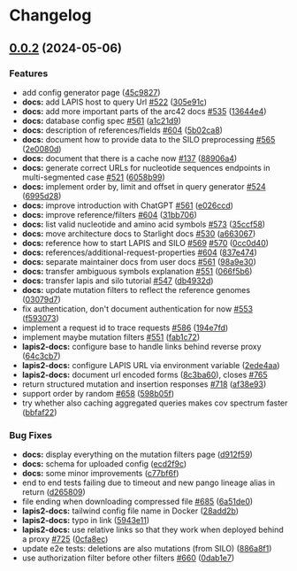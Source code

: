 # Changelog

## [0.0.2](https://github.com/GenSpectrum/LAPIS/compare/lapis2-docs-v0.0.1...lapis2-docs-v0.0.2) (2024-05-06)


### Features

* add config generator page ([45c9827](https://github.com/GenSpectrum/LAPIS/commit/45c9827de2231138b342a922c4c162c19333c167))
* **docs:** add LAPIS host to query Url [#522](https://github.com/GenSpectrum/LAPIS/issues/522) ([305e91c](https://github.com/GenSpectrum/LAPIS/commit/305e91cc690f98e47dda90d28a5344ce35c613a7))
* **docs:** add more important parts of the arc42 docs [#535](https://github.com/GenSpectrum/LAPIS/issues/535) ([13644e4](https://github.com/GenSpectrum/LAPIS/commit/13644e40153597e01e03cf943b016f94bfe35a24))
* **docs:** database config spec [#561](https://github.com/GenSpectrum/LAPIS/issues/561) ([a1c21d9](https://github.com/GenSpectrum/LAPIS/commit/a1c21d9dafd2aa67ba09b81ce32c7ae76001b833))
* **docs:** description of references/fields [#604](https://github.com/GenSpectrum/LAPIS/issues/604) ([5b02ca8](https://github.com/GenSpectrum/LAPIS/commit/5b02ca81414651403f8cce6e2534d920ab3b1ef2))
* **docs:** document how to provide data to the SILO preprocessing [#565](https://github.com/GenSpectrum/LAPIS/issues/565) ([2e0080d](https://github.com/GenSpectrum/LAPIS/commit/2e0080d0723f2e8a2719fb89e5617321fb73ca31))
* **docs:** document that there is a cache now [#137](https://github.com/GenSpectrum/LAPIS/issues/137) ([88906a4](https://github.com/GenSpectrum/LAPIS/commit/88906a499974cf8e36bdbd4f018ab4b209ba861d))
* **docs:** generate correct URLs for nucleotide sequences endpoints in multi-segmented case [#521](https://github.com/GenSpectrum/LAPIS/issues/521) ([6058b99](https://github.com/GenSpectrum/LAPIS/commit/6058b9923f399c89f99dbc7fbc57eac6c5d231af))
* **docs:** implement order by, limit and offset in query generator [#524](https://github.com/GenSpectrum/LAPIS/issues/524) ([6995d28](https://github.com/GenSpectrum/LAPIS/commit/6995d288b57bcd7a0229ddcc7f51e5cb324c1703))
* **docs:** improve introduction with ChatGPT [#561](https://github.com/GenSpectrum/LAPIS/issues/561) ([e026ccd](https://github.com/GenSpectrum/LAPIS/commit/e026ccda9bd7386c8ee5a0a2672b53fa802f1c5b))
* **docs:** improve reference/filters [#604](https://github.com/GenSpectrum/LAPIS/issues/604) ([31bb706](https://github.com/GenSpectrum/LAPIS/commit/31bb706d576359d652f4636f19c6d885c850508e))
* **docs:** list valid nucleotide and amino acid symbols [#573](https://github.com/GenSpectrum/LAPIS/issues/573) ([35ccf58](https://github.com/GenSpectrum/LAPIS/commit/35ccf58f7cc128e2eae26200dfdbf46b46c6b412))
* **docs:** move architecture docs to Starlight docs [#530](https://github.com/GenSpectrum/LAPIS/issues/530) ([a663067](https://github.com/GenSpectrum/LAPIS/commit/a663067729bde32b75b7d2a9d385e3f1a09b4b96))
* **docs:** reference how to start LAPIS and SILO [#569](https://github.com/GenSpectrum/LAPIS/issues/569) [#570](https://github.com/GenSpectrum/LAPIS/issues/570) ([0cc0d40](https://github.com/GenSpectrum/LAPIS/commit/0cc0d4048c10285d1ce9af9e891cb0b4e1de46e7))
* **docs:** references/additional-request-properties [#604](https://github.com/GenSpectrum/LAPIS/issues/604) ([837e474](https://github.com/GenSpectrum/LAPIS/commit/837e4741ce27a2d85641a452c3ac9ab2d5f5490e))
* **docs:** separate maintainer docs from user docs [#561](https://github.com/GenSpectrum/LAPIS/issues/561) ([98a9e30](https://github.com/GenSpectrum/LAPIS/commit/98a9e30edf233386b10f37263d6bebc78cf06fb9))
* **docs:** transfer ambiguous symbols explanation [#551](https://github.com/GenSpectrum/LAPIS/issues/551) ([066f5b6](https://github.com/GenSpectrum/LAPIS/commit/066f5b65d9a4be7ca55a508aa66ec69b3f1f435a))
* **docs:** transfer lapis and silo tutorial [#547](https://github.com/GenSpectrum/LAPIS/issues/547) ([db4932d](https://github.com/GenSpectrum/LAPIS/commit/db4932d50ca49163671afe91e979c559aee55cce))
* **docs:** update mutation filters to reflect the reference genomes ([03079d7](https://github.com/GenSpectrum/LAPIS/commit/03079d720887a582db408692a26729e654727ba5))
* fix authentication, don't document authentication for now [#553](https://github.com/GenSpectrum/LAPIS/issues/553) ([f593073](https://github.com/GenSpectrum/LAPIS/commit/f593073c8571f295af0ca0c6fcdcb8da7a9143aa))
* implement a request id to trace requests [#586](https://github.com/GenSpectrum/LAPIS/issues/586) ([194e7fd](https://github.com/GenSpectrum/LAPIS/commit/194e7fd2682d62080ef4f32c0a93aec5472a2451))
* implement maybe mutation filters [#551](https://github.com/GenSpectrum/LAPIS/issues/551) ([fab1c72](https://github.com/GenSpectrum/LAPIS/commit/fab1c72be10cb4ff978621d99fbf85f2cb32651b))
* **lapis2-docs:** configure base to handle links behind reverse proxy ([64c3cb7](https://github.com/GenSpectrum/LAPIS/commit/64c3cb7ec35c7ea3bc8630f345288750441100e2))
* **lapis2-docs:** configure LAPIS URL via environment variable ([2ede4aa](https://github.com/GenSpectrum/LAPIS/commit/2ede4aac2d17f8f4f0c2327da58e561d1021fe2b))
* **lapis2-docs:** document url encoded forms ([8c3ba60](https://github.com/GenSpectrum/LAPIS/commit/8c3ba601452415e6f3c1cea5209bdfdc0398efa1)), closes [#765](https://github.com/GenSpectrum/LAPIS/issues/765)
* return structured mutation and insertion responses [#718](https://github.com/GenSpectrum/LAPIS/issues/718) ([af38e93](https://github.com/GenSpectrum/LAPIS/commit/af38e93a22dd83fc8cceb096443ecac78abe88cb))
* support order by random [#658](https://github.com/GenSpectrum/LAPIS/issues/658) ([598b05f](https://github.com/GenSpectrum/LAPIS/commit/598b05ffa793631e8448c294a1bffd1e435e0673))
* try whether also caching aggregated queries makes cov spectrum faster ([bbfaf22](https://github.com/GenSpectrum/LAPIS/commit/bbfaf2270ddb0870122c8be7928d9d86be0713cd))


### Bug Fixes

* **docs:** display everything on the mutation filters page ([d912f59](https://github.com/GenSpectrum/LAPIS/commit/d912f5903ab74e8bd32f8089b211b181fb964b7d))
* **docs:** schema for uploaded config ([ecd2f9c](https://github.com/GenSpectrum/LAPIS/commit/ecd2f9c32f31bf651b9d803d25752a00320a9b70))
* **docs:** some minor improvements ([c77bf6f](https://github.com/GenSpectrum/LAPIS/commit/c77bf6f09a0727e5dde39d6d646051ecc9051d02))
* end to end tests failing due to timeout and new pango lineage alias in return ([d265809](https://github.com/GenSpectrum/LAPIS/commit/d2658098bb8178d92b42b4b79cf3768be7d9b259))
* file ending when downloading compressed file [#685](https://github.com/GenSpectrum/LAPIS/issues/685) ([6a51de0](https://github.com/GenSpectrum/LAPIS/commit/6a51de0da7c0cab4ef6bbf366f6902f5635c8c1c))
* **lapis2-docs:** tailwind config file name in Docker ([28add2b](https://github.com/GenSpectrum/LAPIS/commit/28add2bff3ffa98cdc446bba779d3a196d32e97a))
* **lapis2-docs:** typo in link ([5943e11](https://github.com/GenSpectrum/LAPIS/commit/5943e11bee467520bf233f17020cc52126c4cb17))
* **lapis2-docs:** use relative links so that they work when deployed behind a proxy [#725](https://github.com/GenSpectrum/LAPIS/issues/725) ([0cfa8ec](https://github.com/GenSpectrum/LAPIS/commit/0cfa8ec9d467df9de76c02ac1f60d5624b344d7e))
* update e2e tests: deletions are also mutations (from SILO) ([886a8f1](https://github.com/GenSpectrum/LAPIS/commit/886a8f17ddc271e2ea6629d4824bfd67366a19a0))
* use authorization filter before other filters [#660](https://github.com/GenSpectrum/LAPIS/issues/660) ([0dab1e7](https://github.com/GenSpectrum/LAPIS/commit/0dab1e7e765a1250eb1ed06bd894ec7dc0713b5a))
